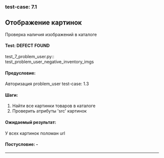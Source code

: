 ### test-case: 7.1  
## Отображение картинок  
Проверка наличия изображений в каталоге  
#### Test: DEFECT FOUND  
test_7_problem_user.py::  
test_problem_user_negative_inventory_imgs  
#### Предусловие:  
Авторизация problem_user test-case: 1.3  
#### Шаги:  
1. Найти все картинки товаров в каталоге  
2. Проверить атрибуты 'src' картинок  
#### Ожидаемый результат:  
У всех картинок поломан url  
#### Постусловие: -  

----------------------------------------------------------------